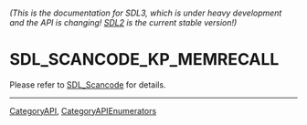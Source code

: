 ###### (This is the documentation for SDL3, which is under heavy development and the API is changing! [SDL2](https://wiki.libsdl.org/SDL2/) is the current stable version!)
# SDL_SCANCODE_KP_MEMRECALL

Please refer to [SDL_Scancode](SDL_Scancode) for details.

----
[CategoryAPI](CategoryAPI), [CategoryAPIEnumerators](CategoryAPIEnumerators)

